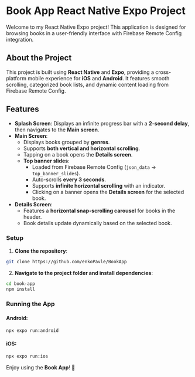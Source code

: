 # Book App React Native Expo Project

Welcome to my React Native Expo project! This application is designed for browsing books in a user-friendly interface with Firebase Remote Config integration.

## About the Project

This project is built using **React Native** and **Expo**, providing a cross-platform mobile experience for **iOS** and **Android**. It features smooth scrolling, categorized book lists, and dynamic content loading from Firebase Remote Config.

## Features

- **Splash Screen**: Displays an infinite progress bar with a **2-second delay**, then navigates to the **Main screen**.
- **Main Screen**:
  - Displays books grouped by **genres**.
  - Supports **both vertical and horizontal scrolling**.
  - Tapping on a book opens the **Details screen**.
  - **Top banner slides**:
    - Loaded from Firebase Remote Config (`json_data` → `top_banner_slides`).
    - Auto-scrolls **every 3 seconds**.
    - Supports **infinite horizontal scrolling** with an indicator.
    - Clicking on a banner opens the **Details screen** for the selected book.
- **Details Screen**:
  - Features a **horizontal snap-scrolling carousel** for books in the header.
  - Book details update dynamically based on the selected book.

### Setup

1. **Clone the repository**:

```bash
git clone https://github.com/enkoPavle/BookApp
```

2. **Navigate to the project folder and install dependencies**:

```bash
cd book-app
npm install
```

### Running the App

#### Android:
```bash
npx expo run:android       
```

#### iOS:
```bash
npx expo run:ios       
```

Enjoy using the **Book App**! 🚀

